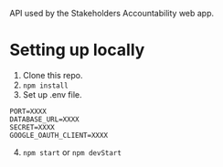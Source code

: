API used by the Stakeholders Accountability web app.

# Setting up locally 
1. Clone this repo.
2. ```npm install```
3. Set up .env file.
```
PORT=XXXX
DATABASE_URL=XXXX
SECRET=XXXX
GOOGLE_OAUTH_CLIENT=XXXX
```
4. ```npm start``` or ```npm devStart```
